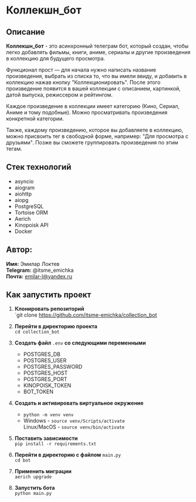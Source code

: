 # Коллекшн_бот
## Описание
**Коллекшн_бот** - это асинхронный телеграм бот, который создан, чтобы легко добавлять фильмы, книги, аниме, сериалы и другие произведения в коллекцию для будущего просмотра.

Функционал прост — для начала нужно написать название произведения, выбрать из списка то, что вы имели ввиду, и добавить в коллекцию нажав кнопку "Коллекционировать".
После этого произведение появится в вашей коллекции с описанием, картинкой, датой выпуска, режиссером и рейтингом.

Каждое произведение в коллекции имеет категорию (Кино, Сериал, Аниме и тому подобные). Можно просматривать произведения конкретной категории.

Также, каждому произведению, которое вы добавляете в коллекцию, можно присвоить тег в свободной форме, например: "Для просмотра с друзьями". Позже вы сможете группировать произведения по этим тегам.

## Стек технологий
- asyncio
- aiogram
- aiohttp
- aiopg
- PostgreSQL
- Tortoise ORM
- Aerich
- Kinopoisk API
- Docker

## Автор:  
**Имя:** Эмилар Локтев   
**Telegram:** @itsme_emichka  
**Почта:** emilar-l@yandex.ru  
## Как запустить проект
1. **Клонировать репозиторий**  
`git clone https://github.com/itsme-emichka/collection_bot

2. **Перейти в директорию проекта**  
`cd collection_bot`

3. **Создать файл** `.env` **со следующими переменными**
    - POSTGRES_DB
    - POSTGRES_USER
    - POSTGRES_PASSWORD
    - POSTGRES_HOST
    - POSTGRES_PORT
    - KINOPOISK_TOKEN
    - BOT_TOKEN

4. **Создать и активировать виртуальное окружение**  
    - `python -m venv venv`
    - Windows - `source venv/Scripts/activate`  
       Linux/MacOS - `source venv/bin/activate`

5. **Поставить зависимости**  
`pip install -r requirements.txt`

6. **Перейти в директорию с файлом** `main.py`  
`cd bot`  

8. **Применить миграции**  
`aerich upgrade`  

9. **Запустить бота**  
`python main.py `
